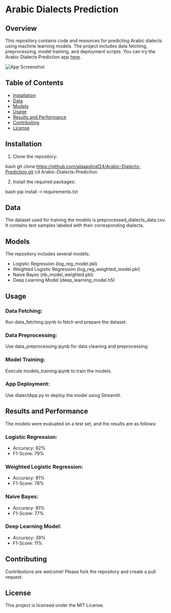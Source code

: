 # Arabic Dialects Prediction

## Overview

This repository contains code and resources for predicting Arabic dialects using machine learning models. The project includes data fetching, preprocessing, model training, and deployment scripts. You can try the Arabic Dialects Prediction app [here](https://arabic-dialects-prediction-app.streamlit.app/).

![App Screenshot](https://drive.google.com/file/d/1tNzNNJbGNfIpVFHIiC26NvCGVGnBJxSF/view?usp=sharing)

## Table of Contents

- [Installation](#installation)
- [Data](#data)
- [Models](#models)
- [Usage](#usage)
- [Results and Performance](#results-and-performance)
- [Contributing](#contributing)
- [License](#license)

## Installation

1. Clone the repository:
    
bash
    git clone https://github.com/alaaashraf24/Arabic-Dialects-Prediction.git
    cd Arabic-Dialects-Prediction


2. Install the required packages:
    
bash
    pip install -r requirements.txt


## Data

The dataset used for training the models is preprocessed_dialects_data.csv. It contains text samples labeled with their corresponding dialects.

## Models

The repository includes several models:

- Logistic Regression (log_reg_model.pkl)
- Weighted Logistic Regression (log_reg_weighted_model.pkl)
- Naive Bayes (nb_model_weighted.pkl)
- Deep Learning Model (deep_learning_model.h5)

## Usage

### Data Fetching:

Run data_fetching.ipynb to fetch and prepare the dataset.

### Data Preprocessing:

Use data_preprocessing.ipynb for data cleaning and preprocessing.

### Model Training:

Execute models_training.ipynb to train the models.

### App Deployment:

Use dialectApp.py to deploy the model using Streamlit.

## Results and Performance

The models were evaluated on a test set, and the results are as follows:

### Logistic Regression:
- Accuracy: 82%
- F1-Score: 79%

### Weighted Logistic Regression:
- Accuracy: 81%
- F1-Score: 78%

### Naive Bayes:
- Accuracy: 81%
- F1-Score: 77%

### Deep Learning Model:
- Accuracy: 39%
- F1-Score: 11%

## Contributing

Contributions are welcome! Please fork the repository and create a pull request.

## License

This project is licensed under the MIT License.

